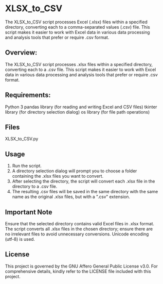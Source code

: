 # XLSX_to_CSV
The XLSX_to_CSV script processes Excel (.xlsx) files within a specified directory, converting each to a comma-separated values (.csv) file. This script makes it easier to work with Excel data in various data processing and analysis tools that prefer or require .csv format.

## Overview:
The XLSX_to_CSV script processes .xlsx files within a specified directory, converting each to a .csv file. This script makes it easier to work with Excel data in various data processing and analysis tools that prefer or require .csv format.

## Requirements:
Python 3
pandas library (for reading and writing Excel and CSV files)
tkinter library (for directory selection dialog)
os library (for file path operations)

## Files
XLSX_to_CSV.py

## Usage
1. Run the script.
2. A directory selection dialog will prompt you to choose a folder containing the .xlsx files you want to convert.
3. After selecting the directory, the script will convert each .xlsx file in the directory to a .csv file.
4. The resulting .csv files will be saved in the same directory with the same name as the original .xlsx files, but with a ".csv" extension.

## Important Note
Ensure that the selected directory contains valid Excel files in .xlsx format.
The script converts all .xlsx files in the chosen directory; ensure there are no irrelevant files to avoid unnecessary conversions.
Unicode encoding (utf-8) is used.

## License
This project is governed by the GNU Affero General Public License v3.0. For comprehensive details, kindly refer to the LICENSE file included with this project.

